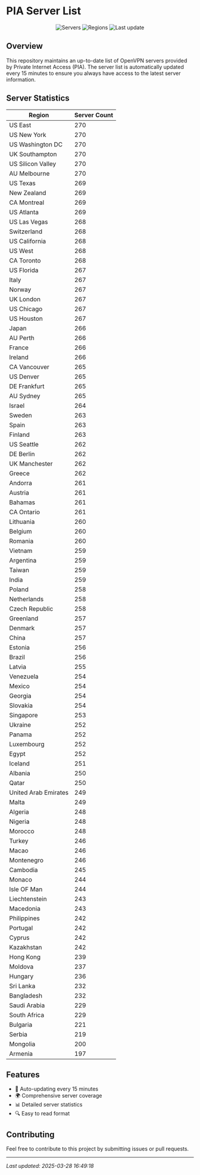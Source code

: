 # PIA Server List

<div align="center">

![Servers](https://img.shields.io/badge/servers-24,701-blue)
![Regions](https://img.shields.io/badge/regions-97-blue)
![Last update](https://img.shields.io/badge/Last_Updated-March_28_2025_11:49_EST-blue)

</div>

## Overview
This repository maintains an up-to-date list of OpenVPN servers provided by Private Internet Access (PIA). The server list is automatically updated every 15 minutes to ensure you always have access to the latest server information.

## Server Statistics
| Region | Server Count |
|--------|--------------|
| US East                        | 270          |
| US New York                    | 270          |
| US Washington DC               | 270          |
| UK Southampton                 | 270          |
| US Silicon Valley              | 270          |
| AU Melbourne                   | 270          |
| US Texas                       | 269          |
| New Zealand                    | 269          |
| CA Montreal                    | 269          |
| US Atlanta                     | 269          |
| US Las Vegas                   | 268          |
| Switzerland                    | 268          |
| US California                  | 268          |
| US West                        | 268          |
| CA Toronto                     | 268          |
| US Florida                     | 267          |
| Italy                          | 267          |
| Norway                         | 267          |
| UK London                      | 267          |
| US Chicago                     | 267          |
| US Houston                     | 267          |
| Japan                          | 266          |
| AU Perth                       | 266          |
| France                         | 266          |
| Ireland                        | 266          |
| CA Vancouver                   | 265          |
| US Denver                      | 265          |
| DE Frankfurt                   | 265          |
| AU Sydney                      | 265          |
| Israel                         | 264          |
| Sweden                         | 263          |
| Spain                          | 263          |
| Finland                        | 263          |
| US Seattle                     | 262          |
| DE Berlin                      | 262          |
| UK Manchester                  | 262          |
| Greece                         | 262          |
| Andorra                        | 261          |
| Austria                        | 261          |
| Bahamas                        | 261          |
| CA Ontario                     | 261          |
| Lithuania                      | 260          |
| Belgium                        | 260          |
| Romania                        | 260          |
| Vietnam                        | 259          |
| Argentina                      | 259          |
| Taiwan                         | 259          |
| India                          | 259          |
| Poland                         | 258          |
| Netherlands                    | 258          |
| Czech Republic                 | 258          |
| Greenland                      | 257          |
| Denmark                        | 257          |
| China                          | 257          |
| Estonia                        | 256          |
| Brazil                         | 256          |
| Latvia                         | 255          |
| Venezuela                      | 254          |
| Mexico                         | 254          |
| Georgia                        | 254          |
| Slovakia                       | 254          |
| Singapore                      | 253          |
| Ukraine                        | 252          |
| Panama                         | 252          |
| Luxembourg                     | 252          |
| Egypt                          | 252          |
| Iceland                        | 251          |
| Albania                        | 250          |
| Qatar                          | 250          |
| United Arab Emirates           | 249          |
| Malta                          | 249          |
| Algeria                        | 248          |
| Nigeria                        | 248          |
| Morocco                        | 248          |
| Turkey                         | 246          |
| Macao                          | 246          |
| Montenegro                     | 246          |
| Cambodia                       | 245          |
| Monaco                         | 244          |
| Isle OF Man                    | 244          |
| Liechtenstein                  | 243          |
| Macedonia                      | 243          |
| Philippines                    | 242          |
| Portugal                       | 242          |
| Cyprus                         | 242          |
| Kazakhstan                     | 242          |
| Hong Kong                      | 239          |
| Moldova                        | 237          |
| Hungary                        | 236          |
| Sri Lanka                      | 232          |
| Bangladesh                     | 232          |
| Saudi Arabia                   | 229          |
| South Africa                   | 229          |
| Bulgaria                       | 221          |
| Serbia                         | 219          |
| Mongolia                       | 200          |
| Armenia                        | 197          |

## Features
- 🔄 Auto-updating every 15 minutes
- 🌍 Comprehensive server coverage
- 📊 Detailed server statistics
- 🔍 Easy to read format

## Contributing
Feel free to contribute to this project by submitting issues or pull requests.

---
*Last updated: 2025-03-28 16:49:18*